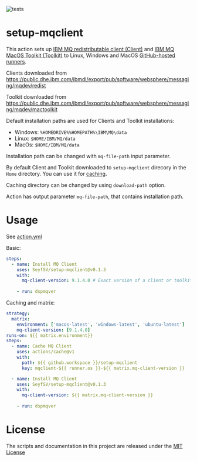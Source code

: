 ![tests](https://github.com/SeyfSV/setup-mqclient/workflows/tests/badge.svg?branch=master&event=push)
# setup-mqclient

This action sets up [IBM MQ redistributable client (Client)](https://www.ibm.com/support/knowledgecenter/SSFKSJ_9.1.0/com.ibm.mq.ins.doc/q122882_.htm) and [IBM MQ MacOS Toolkit (Toolkit)](https://developer.ibm.com/messaging/learn-mq/mq-tutorials/develop-mq-macos/) to Linux, Windows and MacOS [GitHub-hosted runners](https://help.github.com/en/actions/automating-your-workflow-with-github-actions/virtual-environments-for-github-hosted-runners).

Clients downloaded from https://public.dhe.ibm.com/ibmdl/export/pub/software/websphere/messaging/mqdev/redist

Toolkit downloaded from https://public.dhe.ibm.com/ibmdl/export/pub/software/websphere/messaging/mqdev/mactoolkit

Default installation paths are used for Clients and Toolkit installations:
* Windows: `%HOMEDRIVE%%HOMEPATH%\IBM\MQ\data`
* Linux: `$HOME/IBM/MQ/data`
* MacOs: `$HOME/IBM/MQ/data`

Installation path can be changed with `mq-file-path` input parameter.

By default Client and Toolkit downloaded to `setup-mqclient` direcory in the `Home` directory. You can use it for [caching](#caching).

Caching directory can be changed by using `download-path` option.

Action has output parameter `mq-file-path`, that contains installation path.

# Usage

See [action.yml](action.yml)

Basic:

```yaml
steps:
  - name: Install MQ Client
    uses: SeyfSV/setup-mqclient@v0.1.3
    with:
      mq-client-version: 9.1.4.0 # Exact version of a client or toolkit
    
    - run: dspmqver
```

<a name="caching">Caching</a> and matrix:

```yaml
strategy:
  matrix:
    environment: ['macos-latest', 'windows-latest', 'ubuntu-latest']
    mq-client-version: [9.1.4.0]
runs-on: ${{ matrix.environment}}
steps:
  - name: Cache MQ Client
    uses: actions/cache@v1
    with:
      path: ${{ github.workspace }}/setup-mqclient
      key: mqclient-${{ runner.os }}-${{ matrix.mq-client-version }}

  - name: Install MQ Client
    uses: SeyfSV/setup-mqclient@v0.1.3
    with:
      mq-client-version: ${{ matrix.mq-client-version }}
    
    - run: dspmqver
```

# License

The scripts and documentation in this project are released under the [MIT License](LICENSE)